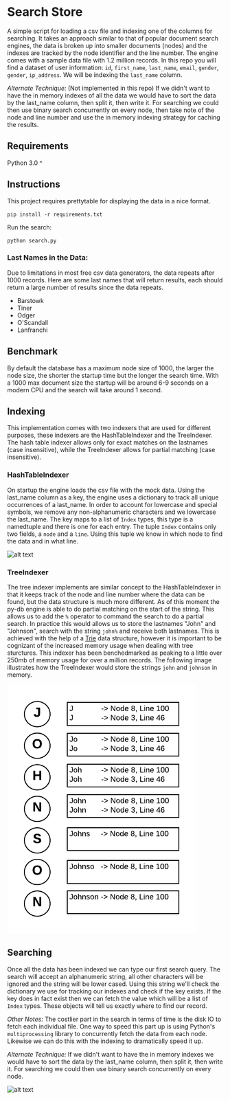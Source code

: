 # Search Store

A simple script for loading a csv file and indexing one of the columns for searching. It  takes an approach similar to that of popular document search engines, the data is broken up into smaller documents (nodes) and the indexes are tracked by the node identifier and the line number. The engine comes with a sample data file with 1.2 million records. In this repo you will find a dataset of user information: `id`, `first_name`, `last_name`, `email`, `gender`, `gender`, `ip_address`. We will be indexing the `last_name` column.

*Alternate Technique:* (Not implemented in this repo) If we didn't want to have the in memory indexes of all the data we would have to sort the data by the last_name column, then split it, then write it. For searching we could then use binary search concurrently on every node, then take note of the node and line number and use the in memory indexing strategy for caching the results.

## Requirements
Python 3.0 ^

## Instructions
This project requires prettytable for displaying the data in a nice format.
```
pip install -r requirements.txt
```

Run the search:
```
python search.py
```

### Last Names in the Data:
Due to limitations in most free csv data generators, the data repeats after 1000 records. Here are some last names that will return results, each should return a large number of results since the data repeats.

* Barstowk
* Tiner
* Odger
* O'Scandall
* Lanfranchi

## Benchmark

By default the database has a maximum node size of 1000, the larger the node size, the shorter the startup time but the longer the search time. With a 1000 max document size the startup will be around 6-9 seconds on a modern CPU and the search will take around 1 second.

## Indexing

This implementation comes with two indexers that are used for different purposes, these indexers are the HashTableIndexer and the TreeIndexer. The hash table indexer allows only for exact matches on the lastnames (case insensitive), while the TreeIndexer allows for partial matching (case insensitive).

### HashTableIndexer
On startup the engine loads the csv file with the mock data. Using the last_name column as a key, the engine uses a dictionary to track all unique occurrences of a last_name. In order to account for lowercase and special symbols, we remove any non-alphanumeric characters and we lowercase the last_name. The key maps to a list of `Index` types, this type is a namedtuple and there is one for each entry. The tuple `Index` contains only two fields, a `node` and a `line`. Using this tuple we know in which node to find the data and in what line.

![alt text](https://raw.githubusercontent.com/the-invisible-man/python-search/master/assets/indexing.png "Indexing")

### TreeIndexer
The tree indexer implements are similar concept to the HashTableIndexer in that it keeps track of the node and line number where the data can be found, but the data structure is much more different. As of this moment the py-db engine is able to do partial matching on the start of the string. This allows us to add the `%` operator to command the search to do a partial search. In practice this would allows us to store the lastnames "John" and "Johnson", search with the string `john%` and receive both lastnames. This is achieved with the help of a [Trie](https://en.wikipedia.org/wiki/Trie) data structure, however it is important to be cognizant of the increased memory usage when dealing with tree sturctures. This indexer has been benchedmarked as peaking to a little over 250mb of memory usage for over a million records. The following image illustrates how the TreeIndexer would store the strings `john` and `johnson` in memory. 

![alt text](https://raw.githubusercontent.com/the-invisible-man/py-db/master/assets/trie.png "Trie")

## Searching

Once all the data has been indexed we can type our first search query. The search will accept an alphanumeric string, all other characters will be ignored and the string will be lower cased. Using this string we'll check the dictionary we use for tracking our indexes and check if the key exists. If the key does in fact exist then we can fetch the value which will be a list of `Index` types. These objects will tell us exactly where to find our record.

*Other Notes:* The costlier part in the search in terms of time is the disk IO to fetch each individual file. One way to speed this part up is using Python's `multiprocessing` library to concurrently fetch the data from each node. Likewise we can do this with the indexing to dramatically speed it up.

*Alternate Technique:* If we didn't want to have the in memory indexes we would have to sort the data by the last_name column, then split it, then write it. For searching we could then use binary search concurrently on every node.

![alt text](https://raw.githubusercontent.com/the-invisible-man/python-search/master/assets/searching.png "Searching")

